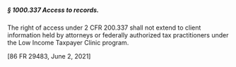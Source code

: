 ##### § 1000.337 Access to records. #####

The right of access under 2 CFR 200.337 shall not extend to client information held by attorneys or federally authorized tax practitioners under the Low Income Taxpayer Clinic program.

[86 FR 29483, June 2, 2021]